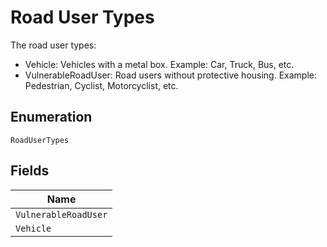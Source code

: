 
# Road User Types

The road user types:

- Vehicle: Vehicles with a metal box. Example: Car, Truck, Bus, etc.
- VulnerableRoadUser: Road users without protective housing. Example: Pedestrian, Cyclist, Motorcyclist, etc.

## Enumeration

`RoadUserTypes`

## Fields

| Name |
|  --- |
| `VulnerableRoadUser` |
| `Vehicle` |

